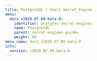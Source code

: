 ```yaml
---
title: PostgreSQL | Vault Secret Engine
menu:
  docs_v2020.07.09-beta.0:
    identifier: postgres-secret-engines
    name: PostgreSQL
    parent: secret-engines-guides
    weight: 60
menu_name: docs_v2020.07.09-beta.0
info:
  version: v2020.07.09-beta.0
---
```


